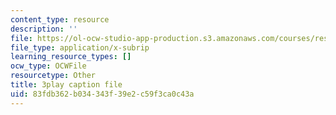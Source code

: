 ```yaml
---
content_type: resource
description: ''
file: https://ol-ocw-studio-app-production.s3.amazonaws.com/courses/res-18-009-learn-differential-equations-up-close-with-gilbert-strang-and-cleve-moler-fall-2015/83fdb362b034343f39e2c59f3ca0c43a_0r2L3wTqkBc.srt
file_type: application/x-subrip
learning_resource_types: []
ocw_type: OCWFile
resourcetype: Other
title: 3play caption file
uid: 83fdb362-b034-343f-39e2-c59f3ca0c43a
---
```

